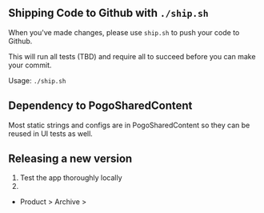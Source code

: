## Shipping Code to Github with `./ship.sh`

When you've made changes, please use `ship.sh` to push your code to Github.

This will run all tests (TBD) and require all to succeed  before you can make your commit.

Usage: `./ship.sh`

## Dependency to PogoSharedContent

Most static strings and configs are in PogoSharedContent so they can be reused in UI tests as well.

## Releasing a new version

1. Test the app thoroughly locally
2. 
- Product > Archive > 
